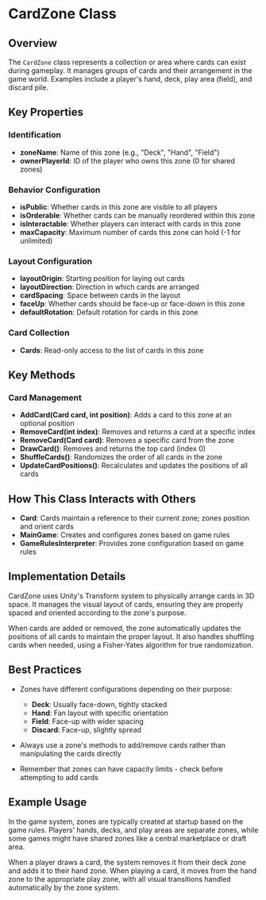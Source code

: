 # CardZone Class

## Overview
The `CardZone` class represents a collection or area where cards can exist during gameplay. It manages groups of cards and their arrangement in the game world. Examples include a player's hand, deck, play area (field), and discard pile.

## Key Properties

### Identification
- **zoneName**: Name of this zone (e.g., "Deck", "Hand", "Field")
- **ownerPlayerId**: ID of the player who owns this zone (0 for shared zones)

### Behavior Configuration
- **isPublic**: Whether cards in this zone are visible to all players
- **isOrderable**: Whether cards can be manually reordered within this zone
- **isInteractable**: Whether players can interact with cards in this zone
- **maxCapacity**: Maximum number of cards this zone can hold (-1 for unlimited)

### Layout Configuration
- **layoutOrigin**: Starting position for laying out cards
- **layoutDirection**: Direction in which cards are arranged
- **cardSpacing**: Space between cards in the layout
- **faceUp**: Whether cards should be face-up or face-down in this zone
- **defaultRotation**: Default rotation for cards in this zone

### Card Collection
- **Cards**: Read-only access to the list of cards in this zone

## Key Methods

### Card Management
- **AddCard(Card card, int position)**: Adds a card to this zone at an optional position
- **RemoveCard(int index)**: Removes and returns a card at a specific index
- **RemoveCard(Card card)**: Removes a specific card from the zone
- **DrawCard()**: Removes and returns the top card (index 0)
- **ShuffleCards()**: Randomizes the order of all cards in the zone
- **UpdateCardPositions()**: Recalculates and updates the positions of all cards

## How This Class Interacts with Others

- **Card**: Cards maintain a reference to their current zone; zones position and orient cards
- **MainGame**: Creates and configures zones based on game rules
- **GameRulesInterpreter**: Provides zone configuration based on game rules

## Implementation Details

CardZone uses Unity's Transform system to physically arrange cards in 3D space. It manages the visual layout of cards, ensuring they are properly spaced and oriented according to the zone's purpose.

When cards are added or removed, the zone automatically updates the positions of all cards to maintain the proper layout. It also handles shuffling cards when needed, using a Fisher-Yates algorithm for true randomization.

## Best Practices

- Zones have different configurations depending on their purpose:
  - **Deck**: Usually face-down, tightly stacked
  - **Hand**: Fan layout with specific orientation
  - **Field**: Face-up with wider spacing
  - **Discard**: Face-up, slightly spread
  
- Always use a zone's methods to add/remove cards rather than manipulating the cards directly
- Remember that zones can have capacity limits - check before attempting to add cards

## Example Usage

In the game system, zones are typically created at startup based on the game rules. Players' hands, decks, and play areas are separate zones, while some games might have shared zones like a central marketplace or draft area.

When a player draws a card, the system removes it from their deck zone and adds it to their hand zone. When playing a card, it moves from the hand zone to the appropriate play zone, with all visual transitions handled automatically by the zone system.
